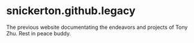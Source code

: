 # snickerton.github.legacy
The previous website documentating the endeavors and projects of Tony Zhu.
Rest in peace buddy.
